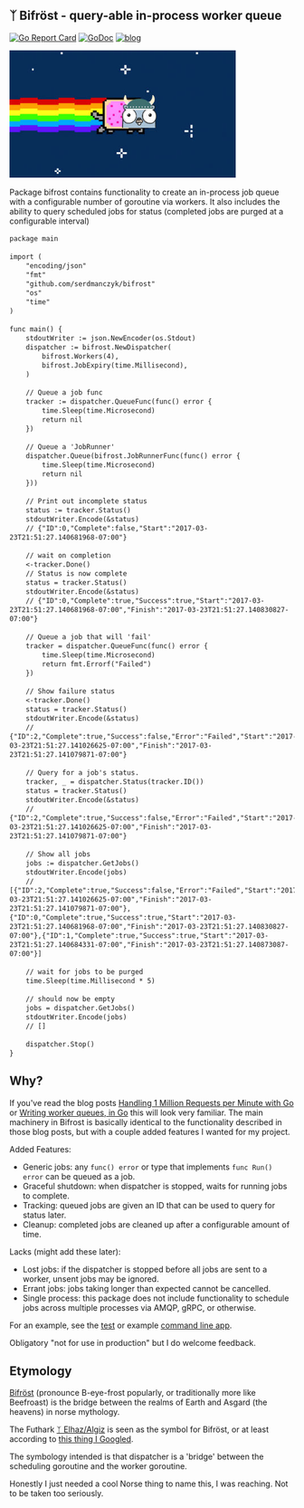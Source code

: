  ᛉ Bifröst - query-able in-process worker queue
------
[![Go Report Card](https://goreportcard.com/badge/github.com/serdmanczyk/Bifrost)](https://goreportcard.com/report/github.com/serdmanczyk/Bifrost)
[![GoDoc](https://godoc.org/github.com/serdmanczyk/Bifrost?status.svg)](https://godoc.org/github.com/serdmanczyk/Bifrost)
[![blog](https://img.shields.io/badge/readMy-blog-green.svg)](http://serdmanczyk.github.io)

![gofrost](repo/gofrost.jpg "Freyr")

Package bifrost contains functionality to create an in-process job queue with a configurable number of goroutine via workers.  It also includes the ability to query scheduled jobs for status (completed jobs are purged at a configurable interval)

```golang
package main

import (
    "encoding/json"
    "fmt"
    "github.com/serdmanczyk/bifrost"
    "os"
    "time"
)

func main() {
    stdoutWriter := json.NewEncoder(os.Stdout)
    dispatcher := bifrost.NewDispatcher(
        bifrost.Workers(4),
        bifrost.JobExpiry(time.Millisecond),
    )

    // Queue a job func
    tracker := dispatcher.QueueFunc(func() error {
        time.Sleep(time.Microsecond)
        return nil
    })

    // Queue a 'JobRunner'
    dispatcher.Queue(bifrost.JobRunnerFunc(func() error {
        time.Sleep(time.Microsecond)
        return nil
    }))

    // Print out incomplete status
    status := tracker.Status()
    stdoutWriter.Encode(&status)
    // {"ID":0,"Complete":false,"Start":"2017-03-23T21:51:27.140681968-07:00"}

    // wait on completion
    <-tracker.Done()
    // Status is now complete
    status = tracker.Status()
    stdoutWriter.Encode(&status)
    // {"ID":0,"Complete":true,"Success":true,"Start":"2017-03-23T21:51:27.140681968-07:00","Finish":"2017-03-23T21:51:27.140830827-07:00"}

    // Queue a job that will 'fail'
    tracker = dispatcher.QueueFunc(func() error {
        time.Sleep(time.Microsecond)
        return fmt.Errorf("Failed")
    })

    // Show failure status
    <-tracker.Done()
    status = tracker.Status()
    stdoutWriter.Encode(&status)
    // {"ID":2,"Complete":true,"Success":false,"Error":"Failed","Start":"2017-03-23T21:51:27.141026625-07:00","Finish":"2017-03-23T21:51:27.141079871-07:00"}

    // Query for a job's status.
    tracker, _ = dispatcher.Status(tracker.ID())
    status = tracker.Status()
    stdoutWriter.Encode(&status)
    // {"ID":2,"Complete":true,"Success":false,"Error":"Failed","Start":"2017-03-23T21:51:27.141026625-07:00","Finish":"2017-03-23T21:51:27.141079871-07:00"}

    // Show all jobs
    jobs := dispatcher.GetJobs()
    stdoutWriter.Encode(jobs)
    // [{"ID":2,"Complete":true,"Success":false,"Error":"Failed","Start":"2017-03-23T21:51:27.141026625-07:00","Finish":"2017-03-23T21:51:27.141079871-07:00"},{"ID":0,"Complete":true,"Success":true,"Start":"2017-03-23T21:51:27.140681968-07:00","Finish":"2017-03-23T21:51:27.140830827-07:00"},{"ID":1,"Complete":true,"Success":true,"Start":"2017-03-23T21:51:27.140684331-07:00","Finish":"2017-03-23T21:51:27.140873087-07:00"}]

    // wait for jobs to be purged
    time.Sleep(time.Millisecond * 5)

    // should now be empty
    jobs = dispatcher.GetJobs()
    stdoutWriter.Encode(jobs)
    // []

    dispatcher.Stop()
}
```

## Why?

If you've read the blog posts [Handling 1 Million Requests per Minute with Go](http://marcio.io/2015/07/handling-1-million-requests-per-minute-with-golang/) or [Writing worker queues, in Go](http://nesv.github.io/golang/2014/02/25/worker-queues-in-go.html) this will look very familiar.  The main machinery in Bifrost is basically identical to the functionality described in those blog posts, but with a couple added features I wanted for my project.

Added Features:

- Generic jobs: any `func() error` or type that implements `func Run() error` can be queued as a job.
- Graceful shutdown: when dispatcher is stopped, waits for running jobs to complete.
- Tracking: queued jobs are given an ID that can be used to query for status later.
- Cleanup: completed jobs are cleaned up after a configurable amount of time.

Lacks (might add these later):

- Lost jobs: if the dispatcher is stopped before all jobs are sent to a worker, unsent jobs may be ignored.
- Errant jobs: jobs taking longer than expected cannot be cancelled.
- Single process: this package does not include functionality to schedule jobs across multiple processes via AMQP, gRPC, or otherwise.

For an example, see the [test](dispatcher_test.go) or example [command line app](example/main.go).

Obligatory "not for use in production" but I do welcome feedback.

## Etymology

[Bifröst](https://en.wikipedia.org/wiki/Bifr%C3%B6st) (pronounce B-eye-frost popularly, or traditionally more like Beefroast) is the bridge between the realms of Earth and Asgard (the heavens) in norse mythology.

The Futhark [ᛉ Elhaz/Algiz](https://en.wikipedia.org/wiki/Algiz) is seen as the symbol for Bifröst, or at least according to [this thing I Googled](http://vrilology.org/FUTHARK.htm).

The symbology intended is that dispatcher is a 'bridge' between the scheduling goroutine and the worker goroutine.

Honestly I just needed a cool Norse thing to name this, I was reaching.  Not to be taken too seriously.
